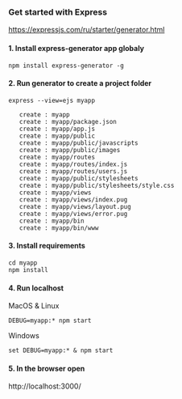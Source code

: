### Get started with Express
https://expressjs.com/ru/starter/generator.html

#### 1. Install express-generator app globaly
```console
npm install express-generator -g
```

#### 2. Run generator to create a project folder
```console
express --view=ejs myapp
   
   create : myapp
   create : myapp/package.json
   create : myapp/app.js
   create : myapp/public
   create : myapp/public/javascripts
   create : myapp/public/images
   create : myapp/routes
   create : myapp/routes/index.js
   create : myapp/routes/users.js
   create : myapp/public/stylesheets
   create : myapp/public/stylesheets/style.css
   create : myapp/views
   create : myapp/views/index.pug
   create : myapp/views/layout.pug
   create : myapp/views/error.pug
   create : myapp/bin
   create : myapp/bin/www
```

#### 3. Install requirements
```console
cd myapp
npm install
```

#### 4. Run localhost

MacOS & Linux
```console
DEBUG=myapp:* npm start
```

Windows
```console
set DEBUG=myapp:* & npm start
```

#### 5. In the browser open
http://localhost:3000/ 
